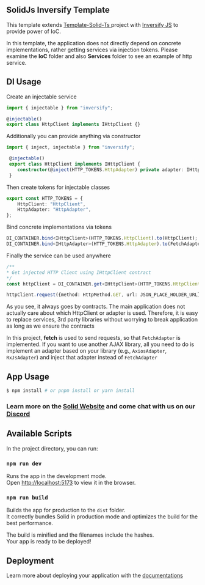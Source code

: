 ## SolidJs Inversify Template

This template extends [Template-Solid-Ts ](https://github.com/vitejs/vite/tree/main/packages/create-vite/template-solid-ts) project with [Inversify JS](https://github.com/inversify/InversifyJS) to provide power of IoC.

In this template, the application does not directly depend on concrete implementations, rather getting services via injection tokens.
Please examine the **IoC** folder and also **Services** folder to see an example of http service. 

## DI Usage

Create an injectable service

```typescript
import { injectable } from "inversify";

@injectable()
export class HttpClient implements IHttpClient {}
```

Additionally you can provide anything via constructor

```typescript
import { inject, injectable } from "inversify";

 @injectable()
 export class HttpClient implements IHttpClient {
    constructor(@inject(HTTP_TOKENS.HttpAdapter) private adapter: IHttpAdapter) {}
 }
```

Then create tokens for injectable classes
```typescript
export const HTTP_TOKENS = {
    HttpClient: "HttpClient",
    HttpAdapter: "HttpAdapter",
};
```

Bind concrete implementations via tokens

```typescript
DI_CONTAINER.bind<IHttpClient>(HTTP_TOKENS.HttpClient).to(HttpClient);
DI_CONTAINER.bind<IHttpAdapter>(HTTP_TOKENS.HttpAdapter).to(FetchAdapter);  
```

Finally the service can be used anywhere
```typescript
/**
* Get injected HTTP Client using IHttpClient contract
*/
const httpClient = DI_CONTAINER.get<IHttpClient>(HTTP_TOKENS.HttpClient);

httpClient.request({method: HttpMethod.GET, url: JSON_PLACE_HOLDER_URL});
```

As you see, it always goes by contracts. The main application does not actually care about which HttpClient or adapter is used. Therefore, it is easy to replace services, 3rd party libraries without worrying to break application as long as we ensure the contracts

In this project, **fetch** is used to send requests, so that `FetchAdapter` is implemented. If you want to use another AJAX library, all you need to do is implement an adapter based on your library (e.g., `AxiosAdapter`, `RxJsAdapter`) and inject that adapter instead of `FetchAdapter` 


## App Usage

```bash
$ npm install # or pnpm install or yarn install
```

### Learn more on the [Solid Website](https://solidjs.com) and come chat with us on our [Discord](https://discord.com/invite/solidjs)

## Available Scripts

In the project directory, you can run:

### `npm run dev`

Runs the app in the development mode.<br>
Open [http://localhost:5173](http://localhost:5173) to view it in the browser.

### `npm run build`

Builds the app for production to the `dist` folder.<br>
It correctly bundles Solid in production mode and optimizes the build for the best performance.

The build is minified and the filenames include the hashes.<br>
Your app is ready to be deployed!

## Deployment

Learn more about deploying your application with the [documentations](https://vitejs.dev/guide/static-deploy.html)
